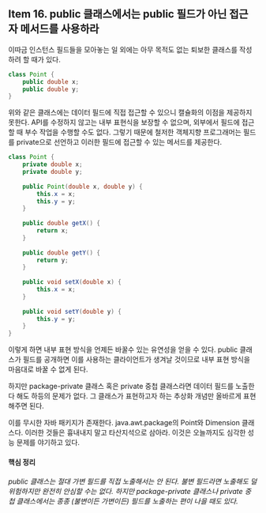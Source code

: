 ## Item 16. public 클래스에서는 public 필드가 아닌 접근자 메서드를 사용하라



이따금 인스턴스 필드들을 모아놓는 일 외에는 아무 목적도 없는 퇴보한 클래스를 작성하려 할 때가 있다.

```java
class Point {
    public double x;
    public double y;
}
```

위와 같은 클래스에는 데이터 필드에 직접 접근할 수 있으니 캘슐화의 이점을 제공하지 못한다. API를 수정하지 않고는 내부 표현식을 보장할 수 없으며, 외부에서 필드에 접근할 때 부수 작업을 수행할 수도 없다. 그렇기 때문에 철저한 객체지향 프로그래머는 필드를 private으로 선언하고 이러한 필드에 접근할 수 있는 메서드를 제공한다.  



```java
class Point {
    private double x;
    private double y;
    
    public Point(double x, double y) {
        this.x = x;
        this.y = y;
    }
    
    public double getX() {
        return x;
    }
    
    public double getY() {
        return y;
    }
    
    public void setX(double x) {
        this.x = x;
    }
    
    public void setY(double y) {
        this.y = y;
    }
}
```

이렇게 하면 내부 표현 방식을 언제든 바꿀수 있는 유연성을 얻을 수 있다. public 클래스가 필드를 공개하면 이를 사용하는 클라이언트가 생겨날 것이므로 내부 표현 방식을 마음대로 바꿀 수 없게 된다. 

하지만 package-private 클래스 혹은 private 중첩 클래스라면 데이터 필드를 노출한다 해도 하등의 문제가 없다. 그 클래스가 표현하고자 하는 추상화 개념만 올바르게 표현해주면 된다.

이를 무시한 자바 패키지가 존재한다. java.awt.package의 Point와 Dimension 클래스다. 이러한 것들은 흉내내지 말고 타산지석으로 삼아라. 이것은 오늘까지도 심각한 성능 문제를 야기하고 있다.



#### 핵심 정리

###### public 클래스는 절대 가변 필드를 직접 노출해서는 안 된다. 불변 필드라면 노출해도 덜 위험하지만 완전히 안심할 수는 없다. 하지만 package-private 클래스나 private 중첩 클래스에서는 종종 (불변이든 가변이든) 필드를 노출하는 편이 나을 때도 있다.